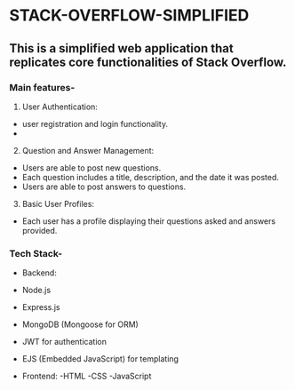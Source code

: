 # STACK-OVERFLOW-SIMPLIFIED

## This is a simplified web application that replicates core functionalities of Stack Overflow. 

### Main features-
1. User Authentication:
- user registration and login functionality.
- 
2. Question and Answer Management:
- Users are able to post new questions.
- Each question includes a title, description, and the date it was posted.
- Users are able to post answers to questions.

3. Basic User Profiles:
- Each user has a profile displaying their questions asked and answers provided.

### Tech Stack-
- Backend:
- Node.js
- Express.js
- MongoDB (Mongoose for ORM)
- JWT for authentication
- EJS (Embedded JavaScript) for templating

- Frontend:
-HTML
-CSS
-JavaScript
